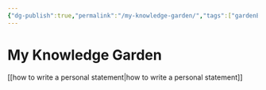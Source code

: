 ```yaml
---
{"dg-publish":true,"permalink":"/my-knowledge-garden/","tags":["gardenEntry"]}
---
```


# My Knowledge Garden

[[how to write a personal statement\|how to write a personal statement]]

























